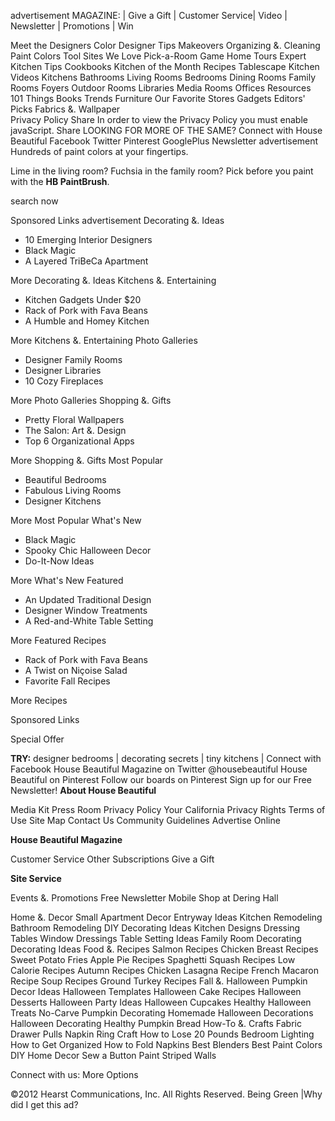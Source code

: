 advertisement MAGAZINE: | Give a Gift | Customer Service| Video | Newsletter | Promotions | Win

  
Meet the Designers Color Designer Tips Makeovers Organizing &. Cleaning Paint Colors Tool Sites We Love Pick-a-Room Game Home Tours Expert Kitchen Tips Cookbooks Kitchen of the Month Recipes Tablescape Kitchen Videos Kitchens Bathrooms Living Rooms Bedrooms Dining Rooms Family Rooms Foyers Outdoor Rooms Libraries Media Rooms Offices Resources 101 Things Books Trends Furniture Our Favorite Stores Gadgets Editors' Picks Fabrics &. Wallpaper  
Privacy Policy Share In order to view the Privacy Policy you must enable javaScript. Share LOOKING FOR MORE OF THE SAME? Connect with House Beautiful Facebook Twitter Pinterest GooglePlus Newsletter advertisement Hundreds of paint colors at your fingertips.  

Lime in the living room? Fuchsia in the family room? Pick before you paint with the **HB PaintBrush**.

search now

  
Sponsored Links advertisement Decorating &. Ideas

*   10 Emerging Interior Designers
*   Black Magic
*   A Layered TriBeCa Apartment

More Decorating &. Ideas Kitchens &. Entertaining

*   Kitchen Gadgets Under $20
*   Rack of Pork with Fava Beans
*   A Humble and Homey Kitchen

More Kitchens &. Entertaining Photo Galleries

*   Designer Family Rooms
*   Designer Libraries
*   10 Cozy Fireplaces

More Photo Galleries Shopping &. Gifts

*   Pretty Floral Wallpapers
*   The Salon: Art &. Design
*   Top 6 Organizational Apps

More Shopping &. Gifts Most Popular

*   Beautiful Bedrooms
*   Fabulous Living Rooms
*   Designer Kitchens

More Most Popular What's New

*   Black Magic
*   Spooky Chic Halloween Decor
*   Do-It-Now Ideas

More What's New Featured

*   An Updated Traditional Design
*   Designer Window Treatments
*   A Red-and-White Table Setting

More Featured Recipes

*   Rack of Pork with Fava Beans
*   A Twist on Niçoise Salad
*   Favorite Fall Recipes

More Recipes

Sponsored Links

Special Offer

**TRY:** designer bedrooms | decorating secrets | tiny kitchens | Connect with Facebook House Beautiful Magazine on Twitter @housebeautiful House Beautiful on Pinterest Follow our boards on Pinterest Sign up for our Free Newsletter! **About House Beautiful**

Media Kit Press Room Privacy Policy Your California Privacy Rights Terms of Use Site Map Contact Us Community Guidelines Advertise Online

**House Beautiful Magazine**

Customer Service Other Subscriptions Give a Gift

**Site Service**

Events &. Promotions Free Newsletter Mobile Shop at Dering Hall

Home &. Decor Small Apartment Decor Entryway Ideas Kitchen Remodeling Bathroom Remodeling DIY Decorating Ideas Kitchen Designs Dressing Tables Window Dressings Table Setting Ideas Family Room Decorating Decorating Ideas Food &. Recipes Salmon Recipes Chicken Breast Recipes Sweet Potato Fries Apple Pie Recipes Spaghetti Squash Recipes Low Calorie Recipes Autumn Recipes Chicken Lasagna Recipe French Macaron Recipe Soup Recipes Ground Turkey Recipes Fall &. Halloween Pumpkin Decor Ideas Halloween Templates Halloween Cake Recipes Halloween Desserts Halloween Party Ideas Halloween Cupcakes Healthy Halloween Treats No-Carve Pumpkin Decorating Homemade Halloween Decorations Halloween Decorating Healthy Pumpkin Bread How-To &. Crafts Fabric Drawer Pulls Napkin Ring Craft How to Lose 20 Pounds Bedroom Lighting How to Get Organized How to Fold Napkins Best Blenders Best Paint Colors DIY Home Decor Sew a Button Paint Striped Walls  

Connect with us: More Options

©2012 Hearst Communications, Inc. All Rights Reserved. Being Green |Why did I get this ad?